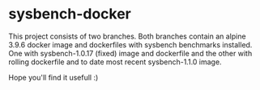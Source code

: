 # sysbench-docker
This project consists of two branches.
Both branches contain an alpine 3.9.6 docker image and dockerfiles with sysbench benchmarks installed.
One with sysbench-1.0.17 (fixed) image and dockerfile and the other with rolling dockerfile and to date most recent sysbench-1.1.0 image.

Hope you'll find it usefull :)

